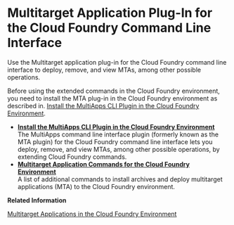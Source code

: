 <!-- loioe93b231895b64cbc9221a62953563a6f -->

# Multitarget Application Plug-In for the Cloud Foundry Command Line Interface

Use the Multitarget application plug-in for the Cloud Foundry command line interface to deploy, remove, and view MTAs, among other possible operations.

Before using the extended commands in the Cloud Foundry environment, you need to install the MTA plug-in in the Cloud Foundry environment as described in. [Install the MultiApps CLI Plugin in the Cloud Foundry Environment](Install_the_MultiApps_CLI_Plugin_in_the_Cloud_Foundry_Environment_27f3af3.md).

-   **[Install the MultiApps CLI Plugin in the Cloud Foundry Environment](Install_the_MultiApps_CLI_Plugin_in_the_Cloud_Foundry_Environment_27f3af3.md "The MultiApps command line interface plugin (formerly known as the MTA plugin) for the
		Cloud Foundry command line interface lets you deploy, remove, and view MTAs, among other
		possible operations, by extending Cloud Foundry commands.")**  
The MultiApps command line interface plugin \(formerly known as the MTA plugin\) for the Cloud Foundry command line interface lets you deploy, remove, and view MTAs, among other possible operations, by extending Cloud Foundry commands.
-   **[Multitarget Application Commands for the Cloud Foundry Environment](Multitarget_Application_Commands_for_the_Cloud_Foundry_Environment_65ddb1b.md "A list of additional commands to install archives and deploy multitarget applications
		(MTA) to the Cloud
                                Foundry
		environment.")**  
A list of additional commands to install archives and deploy multitarget applications \(MTA\) to the Cloud Foundry environment.

**Related Information**  


[Multitarget Applications in the Cloud Foundry Environment](../30-development/Multitarget_Applications_in_the_Cloud_Foundry_Environment_d04fc0e.md "A Multitarget application (MTA) is logically a single application comprised of multiple parts created with different technologies, which share the same lifecycle.")





